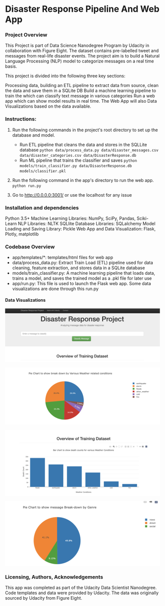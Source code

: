 # Disaster Response Pipeline And Web App

### Project Overview
This Project is part of Data Science Nanodegree Program by Udacity in collaboration with Figure Eight. The dataset contains pre-labelled tweet and messages from real-life disaster events. The project aim is to build a Natural Language Processing (NLP) model to categorize messages on a real time basis.

This project is divided into the following three key sections:

Processing data, building an ETL pipeline to extract data from source, clean the data and save them in a SQLite DB
Build a machine learning pipeline to train the which can classify text message in various categories
Run a web app which can show model results in real time. The Web App will also Data Visualizations based on the data available. 

### Instructions:
1. Run the following commands in the project's root directory to set up the database and model.

    - Run ETL pipeline that cleans the data and stores in the SQLLite database
        `python data/process_data.py data/disaster_messages.csv data/disaster_categories.csv data/DisasterResponse.db`
    - Run ML pipeline that trains the classifier and saves 
        `python models/train_classifier.py data/DisasterResponse.db models/classifier.pkl`

2. Run the following command in the app's directory to run the web app.
    `python run.py`

3. Go to http://0.0.0.0:3001/ or use the localhost for any issue

### Installation and dependencies
Python 3.5+
Machine Learning Libraries: NumPy, SciPy, Pandas, Sciki-Learn
NLP Libraries: NLTK
SQLlite Database Libraries: SQLalchemy
Model Loading and Saving Library: Pickle
Web App and Data Visualization: Flask, Plotly, matplotlib


### Codebase Overview
* app/templates/*: templates/html files for web app
* data/process_data.py: Extract Train Load (ETL) pipeline used for data cleaning, feature extraction, and stores data in a SQLite database
* models/train_classifier.py: A machine learning pipeline that loads data, trains a model, and saves the trained model as a .pkl file for later use
* app/run.py: This file is used to launch the Flask web app. Some data visualizations are done through this run.py


#### Data Visualizations

![Web App Dashboard](/screenshots/App_dashboard.png)

![Reported Messages by Weather Conditions](/screenshots/relative_reporting_by_weather_condition.png)

![Casualties reported by various weather conditions](/screenshots/reported_casualties_by_weather_condition.png)

![Reported Messages by Genre](/screenshots/message_breakdown_by_genre.png)


### Licensing, Authors, Acknowledgements

This app was completed as part of the Udacity Data Scientist Nanodegree. Code templates and data were provided by Udacity. The data was originally sourced by Udacity from Figure Eight.
